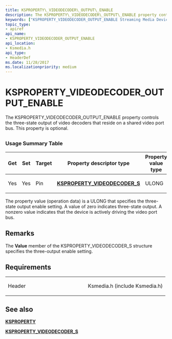 ```yaml
---
title: KSPROPERTY\_VIDEODECODER\_OUTPUT\_ENABLE
description: The KSPROPERTY\_VIDEODECODER\_OUTPUT\_ENABLE property controls the three-state output of video decoders that reside on a shared video port bus. This property is optional.
keywords: ["KSPROPERTY_VIDEODECODER_OUTPUT_ENABLE Streaming Media Devices"]
topic_type:
- apiref
api_name:
- KSPROPERTY_VIDEODECODER_OUTPUT_ENABLE
api_location:
- Ksmedia.h
api_type:
- HeaderDef
ms.date: 11/28/2017
ms.localizationpriority: medium
---
```


# KSPROPERTY\_VIDEODECODER\_OUTPUT\_ENABLE


The KSPROPERTY\_VIDEODECODER\_OUTPUT\_ENABLE property controls the three-state output of video decoders that reside on a shared video port bus. This property is optional.

## <span id="ddk_ksproperty_videodecoder_output_enable_ks"></span><span id="DDK_KSPROPERTY_VIDEODECODER_OUTPUT_ENABLE_KS"></span>


### Usage Summary Table

<table>
<colgroup>
<col width="20%" />
<col width="20%" />
<col width="20%" />
<col width="20%" />
<col width="20%" />
</colgroup>
<thead>
<tr class="header">
<th>Get</th>
<th>Set</th>
<th>Target</th>
<th>Property descriptor type</th>
<th>Property value type</th>
</tr>
</thead>
<tbody>
<tr class="odd">
<td><p>Yes</p></td>
<td><p>Yes</p></td>
<td><p>Pin</p></td>
<td><p><a href="/windows-hardware/drivers/ddi/ksmedia/ns-ksmedia-ksproperty_videodecoder_s" data-raw-source="[&lt;strong&gt;KSPROPERTY_VIDEODECODER_S&lt;/strong&gt;](/windows-hardware/drivers/ddi/ksmedia/ns-ksmedia-ksproperty_videodecoder_s)"><strong>KSPROPERTY_VIDEODECODER_S</strong></a></p></td>
<td><p>ULONG</p></td>
</tr>
</tbody>
</table>

 

The property value (operation data) is a ULONG that specifies the three-state output enable setting. A value of zero indicates three-state output. A nonzero value indicates that the device is actively driving the video port bus.

Remarks
-------

The **Value** member of the KSPROPERTY\_VIDEODECODER\_S structure specifies the three-output enable setting.

Requirements
------------

<table>
<colgroup>
<col width="50%" />
<col width="50%" />
</colgroup>
<tbody>
<tr class="odd">
<td><p>Header</p></td>
<td>Ksmedia.h (include Ksmedia.h)</td>
</tr>
</tbody>
</table>

## See also


[**KSPROPERTY**](/windows-hardware/drivers/ddi/ks/ns-ks-ksidentifier)

[**KSPROPERTY\_VIDEODECODER\_S**](/windows-hardware/drivers/ddi/ksmedia/ns-ksmedia-ksproperty_videodecoder_s)

